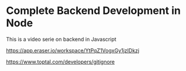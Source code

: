 # Complete Backend Development in Node

This is a video serie on backend in Javascript

<!-- Data Model Diagram -->
https://app.eraser.io/workspace/YtPqZ1VogxGy1jzIDkzj


<!-- Git Ignore Generator -->
https://www.toptal.com/developers/gitignore